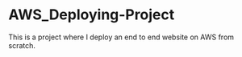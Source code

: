 # AWS_Deploying-Project
This is a project where I deploy an end to end website on AWS from scratch.
